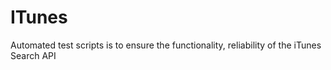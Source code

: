 # ITunes
Automated test scripts is to ensure the functionality, reliability of the iTunes Search API
